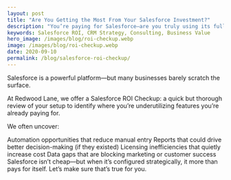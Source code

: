 ```yaml
---
layout: post
title: "Are You Getting the Most From Your Salesforce Investment?"
description: "You’re paying for Salesforce—are you truly using its full potential? Here’s how we help businesses find hidden value."
keywords: Salesforce ROI, CRM Strategy, Consulting, Business Value
hero_image: /images/blog/roi-checkup.webp
image: /images/blog/roi-checkup.webp
date: 2020-09-10
permalink: /blog/salesforce-roi-checkup/
---
```


Salesforce is a powerful platform—but many businesses barely scratch the surface.

At Redwood Lane, we offer a Salesforce ROI Checkup: a quick but thorough review of your setup to identify where you’re underutilizing features you’re already paying for.

We often uncover:

Automation opportunities that reduce manual entry
Reports that could drive better decision-making (if they existed)
Licensing inefficiencies that quietly increase cost
Data gaps that are blocking marketing or customer success
Salesforce isn’t cheap—but when it’s configured strategically, it more than pays for itself. Let’s make sure that’s true for you.